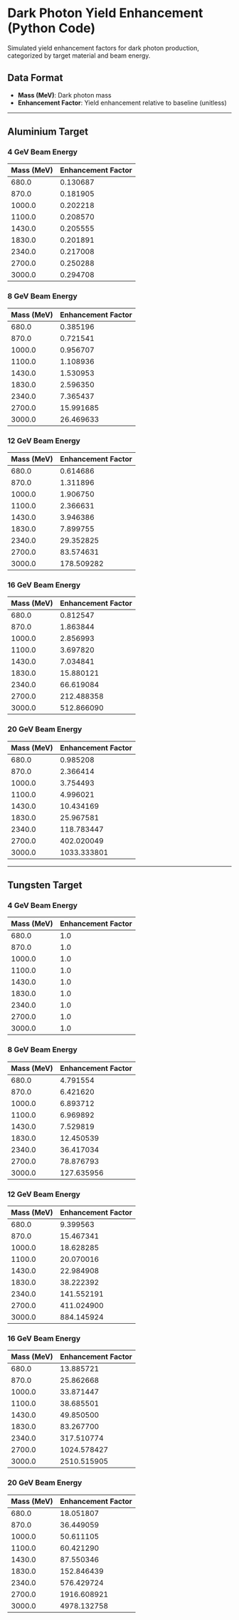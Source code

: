# Dark Photon Yield Enhancement (Python Code)

Simulated yield enhancement factors for dark photon production, categorized by target material and beam energy.

## Data Format
- **Mass (MeV)**: Dark photon mass
- **Enhancement Factor**: Yield enhancement relative to baseline (unitless)

---

## Aluminium Target

### 4 GeV Beam Energy
| Mass (MeV) | Enhancement Factor |
|------------|-------------------|
| 680.0      | 0.130687          |
| 870.0      | 0.181905          |
| 1000.0     | 0.202218          |
| 1100.0     | 0.208570          |
| 1430.0     | 0.205555          |
| 1830.0     | 0.201891          |
| 2340.0     | 0.217008          |
| 2700.0     | 0.250288          |
| 3000.0     | 0.294708          |

### 8 GeV Beam Energy
| Mass (MeV) | Enhancement Factor |
|------------|-------------------|
| 680.0      | 0.385196          |
| 870.0      | 0.721541          |
| 1000.0     | 0.956707          |
| 1100.0     | 1.108936          |
| 1430.0     | 1.530953          |
| 1830.0     | 2.596350          |
| 2340.0     | 7.365437          |
| 2700.0     | 15.991685         |
| 3000.0     | 26.469633         |

### 12 GeV Beam Energy
| Mass (MeV) | Enhancement Factor |
|------------|-------------------|
| 680.0      | 0.614686          |
| 870.0      | 1.311896          |
| 1000.0     | 1.906750          |
| 1100.0     | 2.366631          |
| 1430.0     | 3.946386          |
| 1830.0     | 7.899755          |
| 2340.0     | 29.352825         |
| 2700.0     | 83.574631         |
| 3000.0     | 178.509282        |

### 16 GeV Beam Energy
| Mass (MeV) | Enhancement Factor |
|------------|-------------------|
| 680.0      | 0.812547          |
| 870.0      | 1.863844          |
| 1000.0     | 2.856993          |
| 1100.0     | 3.697820          |
| 1430.0     | 7.034841          |
| 1830.0     | 15.880121         |
| 2340.0     | 66.619084         |
| 2700.0     | 212.488358        |
| 3000.0     | 512.866090        |

### 20 GeV Beam Energy
| Mass (MeV) | Enhancement Factor |
|------------|-------------------|
| 680.0      | 0.985208          |
| 870.0      | 2.366414          |
| 1000.0     | 3.754493          |
| 1100.0     | 4.996021          |
| 1430.0     | 10.434169         |
| 1830.0     | 25.967581         |
| 2340.0     | 118.783447        |
| 2700.0     | 402.020049        |
| 3000.0     | 1033.333801       |

---

## Tungsten Target

### 4 GeV Beam Energy
| Mass (MeV) | Enhancement Factor |
|------------|-------------------|
| 680.0      | 1.0               |
| 870.0      | 1.0               |
| 1000.0     | 1.0               |
| 1100.0     | 1.0               |
| 1430.0     | 1.0               |
| 1830.0     | 1.0               |
| 2340.0     | 1.0               |
| 2700.0     | 1.0               |
| 3000.0     | 1.0               |

### 8 GeV Beam Energy
| Mass (MeV) | Enhancement Factor |
|------------|-------------------|
| 680.0      | 4.791554          |
| 870.0      | 6.421620          |
| 1000.0     | 6.893712          |
| 1100.0     | 6.969892          |
| 1430.0     | 7.529819          |
| 1830.0     | 12.450539         |
| 2340.0     | 36.417034         |
| 2700.0     | 78.876793         |
| 3000.0     | 127.635956        |

### 12 GeV Beam Energy
| Mass (MeV) | Enhancement Factor |
|------------|-------------------|
| 680.0      | 9.399563          |
| 870.0      | 15.467341         |
| 1000.0     | 18.628285         |
| 1100.0     | 20.070016         |
| 1430.0     | 22.984908         |
| 1830.0     | 38.222392         |
| 2340.0     | 141.552191        |
| 2700.0     | 411.024900        |
| 3000.0     | 884.145924        |

### 16 GeV Beam Energy
| Mass (MeV) | Enhancement Factor |
|------------|-------------------|
| 680.0      | 13.885721         |
| 870.0      | 25.862668         |
| 1000.0     | 33.871447         |
| 1100.0     | 38.685501         |
| 1430.0     | 49.850500         |
| 1830.0     | 83.267700         |
| 2340.0     | 317.510774        |
| 2700.0     | 1024.578427       |
| 3000.0     | 2510.515905       |

### 20 GeV Beam Energy
| Mass (MeV) | Enhancement Factor |
|------------|-------------------|
| 680.0      | 18.051807         |
| 870.0      | 36.449059         |
| 1000.0     | 50.611105         |
| 1100.0     | 60.421290         |
| 1430.0     | 87.550346         |
| 1830.0     | 152.846439        |
| 2340.0     | 576.429724        |
| 2700.0     | 1916.608921       |
| 3000.0     | 4978.132758       |
